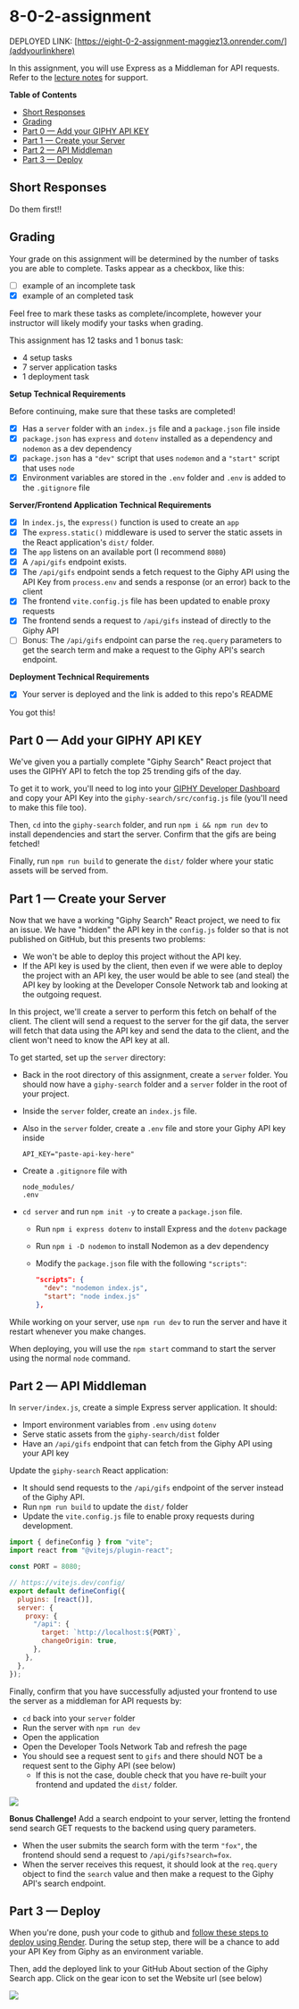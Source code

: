 # 8-0-2-assignment

DEPLOYED LINK: [https://eight-0-2-assignment-maggiez13.onrender.com/](addyourlinkhere)

In this assignment, you will use Express as a Middleman for API requests. Refer to the [lecture notes](https://github.com/The-Marcy-Lab-School/8-0-2-express-api-middleman) for support.

**Table of Contents**

- [Short Responses](#short-responses)
- [Grading](#grading)
- [Part 0 — Add your GIPHY API KEY](#part-0--add-your-giphy-api-key)
- [Part 1 — Create your Server](#part-1--create-your-server)
- [Part 2 — API Middleman](#part-2--api-middleman)
- [Part 3 — Deploy](#part-3--deploy)

## Short Responses

Do them first!!

## Grading

Your grade on this assignment will be determined by the number of tasks you are able to complete. Tasks appear as a checkbox, like this:

- [ ] example of an incomplete task
- [x] example of an completed task

Feel free to mark these tasks as complete/incomplete, however your instructor will likely modify your tasks when grading.

This assignment has 12 tasks and 1 bonus task:

- 4 setup tasks
- 7 server application tasks
- 1 deployment task

**Setup Technical Requirements**

Before continuing, make sure that these tasks are completed!

- [x] Has a `server` folder with an `index.js` file and a `package.json` file inside
- [x] `package.json` has `express` and `dotenv` installed as a dependency and `nodemon` as a dev dependency
- [x] `package.json` has a `"dev"` script that uses `nodemon` and a `"start"` script that uses `node`
- [x] Environment variables are stored in the `.env` folder and `.env` is added to the `.gitignore` file

**Server/Frontend Application Technical Requirements**

- [x] In `index.js`, the `express()` function is used to create an `app`
- [x] The `express.static()` middleware is used to server the static assets in the React application's `dist/` folder.
- [x] The `app` listens on an available port (I recommend `8080`)
- [x] A `/api/gifs` endpoint exists.
- [x] The `/api/gifs` endpoint sends a fetch request to the Giphy API using the API Key from `process.env` and sends a response (or an error) back to the client
- [x] The frontend `vite.config.js` file has been updated to enable proxy requests
- [x] The frontend sends a request to `/api/gifs` instead of directly to the Giphy API
- [ ] Bonus: The `/api/gifs` endpoint can parse the `req.query` parameters to get the search term and make a request to the Giphy API's search endpoint.

**Deployment Technical Requirements**

- [x] Your server is deployed and the link is added to this repo's README

You got this!

## Part 0 — Add your GIPHY API KEY

We've given you a partially complete "Giphy Search" React project that uses the GIPHY API to fetch the top 25 trending gifs of the day.

To get it to work, you'll need to log into your [GIPHY Developer Dashboard](https://developers.giphy.com/dashboard/) and copy your API Key into the `giphy-search/src/config.js` file (you'll need to make this file too).

Then, `cd` into the `giphy-search` folder, and run `npm i && npm run dev` to install dependencies and start the server. Confirm that the gifs are being fetched!

Finally, run `npm run build` to generate the `dist/` folder where your static assets will be served from.

## Part 1 — Create your Server

Now that we have a working "Giphy Search" React project, we need to fix an issue. We have "hidden" the API key in the `config.js` folder so that is not published on GitHub, but this presents two problems:

- We won't be able to deploy this project without the API key.
- If the API key is used by the client, then even if we were able to deploy the project with an API key, the user would be able to see (and steal) the API key by looking at the Developer Console Network tab and looking at the outgoing request.

In this project, we'll create a server to perform this fetch on behalf of the client. The client will send a request to the server for the gif data, the server will fetch that data using the API key and send the data to the client, and the client won't need to know the API key at all.

To get started, set up the `server` directory:

- Back in the root directory of this assignment, create a `server` folder. You should now have a `giphy-search` folder and a `server` folder in the root of your project.
- Inside the `server` folder, create an `index.js` file.
- Also in the `server` folder, create a `.env` file and store your Giphy API key inside

  ```
  API_KEY="paste-api-key-here"
  ```

- Create a `.gitignore` file with

  ```
  node_modules/
  .env
  ```

- `cd server` and run `npm init -y` to create a `package.json` file.

  - Run `npm i express dotenv` to install Express and the `dotenv` package
  - Run `npm i -D nodemon` to install Nodemon as a dev dependency
  - Modify the `package.json` file with the following `"scripts"`:

    ```json
    "scripts": {
      "dev": "nodemon index.js",
      "start": "node index.js"
    },
    ```

While working on your server, use `npm run dev` to run the server and have it restart whenever you make changes.

When deploying, you will use the `npm start` command to start the server using the normal `node` command.

## Part 2 — API Middleman

In `server/index.js`, create a simple Express server application. It should:

- Import environment variables from `.env` using `dotenv`
- Serve static assets from the `giphy-search/dist` folder
- Have an `/api/gifs` endpoint that can fetch from the Giphy API using your API key

Update the `giphy-search` React application:

- It should send requests to the `/api/gifs` endpoint of the server instead of the Giphy API.
- Run `npm run build` to update the `dist/` folder
- Update the `vite.config.js` file to enable proxy requests during development.

```js
import { defineConfig } from "vite";
import react from "@vitejs/plugin-react";

const PORT = 8080;

// https://vitejs.dev/config/
export default defineConfig({
  plugins: [react()],
  server: {
    proxy: {
      "/api": {
        target: `http://localhost:${PORT}`,
        changeOrigin: true,
      },
    },
  },
});
```

Finally, confirm that you have successfully adjusted your frontend to use the server as a middleman for API requests by:

- `cd` back into your `server` folder
- Run the server with `npm run dev`
- Open the application
- Open the Developer Tools Network Tab and refresh the page
- You should see a request sent to `gifs` and there should NOT be a request sent to the Giphy API (see below)
  - If this is not the case, double check that you have re-built your frontend and updated the `dist/` folder.

![](./img/localhost-fetch.png)

**Bonus Challenge!**
Add a search endpoint to your server, letting the frontend send search GET requests to the backend using query parameters.

- When the user submits the search form with the term `"fox"`, the frontend should send a request to `/api/gifs?search=fox`.
- When the server receives this request, it should look at the `req.query` object to find the `search` value and then make a request to the Giphy API's search endpoint.

## Part 3 — Deploy

When you're done, push your code to github and [follow these steps to deploy using Render](https://github.com/The-Marcy-Lab-School/render-deployment-instructions). During the setup step, there will be a chance to add your API Key from Giphy as an environment variable.

Then, add the deployed link to your GitHub About section of the Giphy Search app. Click on the gear icon to set the Website url (see below)

![](./images/deployed-github.png)
